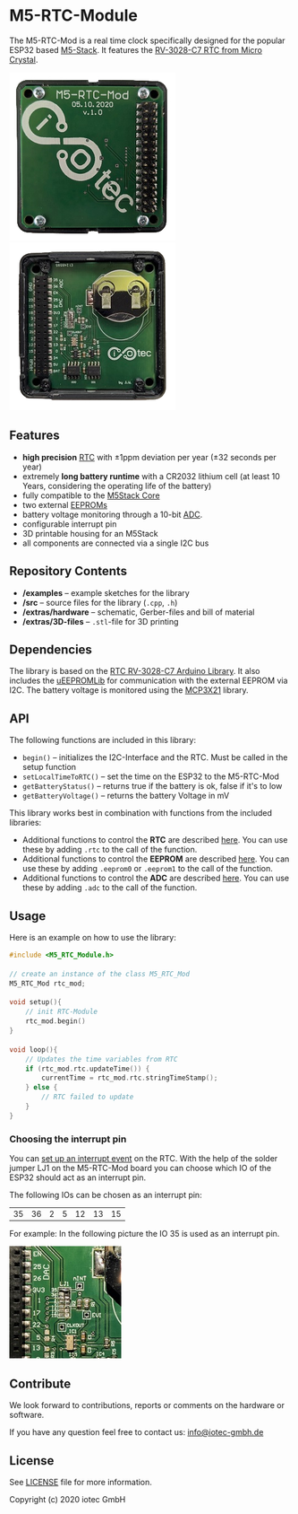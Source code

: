 # M5-RTC-Module

The M5-RTC-Mod is a real time clock specifically designed for the popular ESP32 based [M5-Stack](https://m5stack.com/). It features the [RV-3028-C7 RTC from Micro Crystal](https://www.microcrystal.com/en/products/real-time-clock-rtc/rv-3028-c7/).

![M5-RTC-Module upside](/extras/M5-RTC-Mod_up.jpg)
![M5-RTC-Module downside](/extras/M5-RTC-Mod_down.jpg)

## Features

+ **high precision** [RTC](https://www.microcrystal.com/en/products/real-time-clock-rtc/rv-3028-c7/) with ±1ppm deviation per year (±32 seconds per year)
+ extremely **long battery runtime** with a CR2032 lithium cell (at least 10 Years, considering the operating life of the battery)
+ fully compatible to the [M5Stack Core](https://m5stack.com/collections/m5-core)
+ two external [EEPROMs](https://www.st.com/en/memories/m24256-bw.html)
+ battery voltage monitoring through a 10-bit [ADC](http://ww1.microchip.com/downloads/en/DeviceDoc/20001805C.pdf).
+ configurable interrupt pin
+ 3D printable housing for an M5Stack
+ all components are connected via a single I2C bus

## Repository Contents

+ **/examples** – example sketches for the library
+ **/src** – source files for the library (`.cpp`, `.h`)
+ **/extras/hardware** – schematic, Gerber-files and bill of material
+ **/extras/3D-files** – `.stl`-file for 3D printing

## Dependencies

The library is based on the [RTC RV-3028-C7 Arduino Library](https://github.com/constiko/RV-3028_C7-Arduino_Library).
It also includes the [uEEPROMLib](https://github.com/Naguissa/uEEPROMLib) for communication with the external EEPROM via I2C.
The battery voltage is monitored using the [MCP3X21](https://github.com/pilotak/MCP3X21) library.

## API

The following functions are included in this library:

+ `begin()` – initializes the I2C-Interface and the RTC. Must be called in the setup function
+ `setLocalTimeToRTC()` – set the time on the ESP32 to the M5-RTC-Mod
+ `getBatteryStatus()` – returns true if the battery is ok, false if it's to low
+ `getBatteryVoltage()` – returns the battery Voltage in mV

This library works best in combination with functions from the included libraries:

+ Additional functions to control the **RTC** are described [here](https://github.com/constiko/RV-3028_C7-Arduino_Library#general-functions). You can use these by adding `.rtc` to the call of the function.
+ Additional functions to control the **EEPROM** are described [here](https://naguissa.github.io/uEEPROMLib_doc_and_extras/classuEEPROMLib.html). You can use these by adding `.eeprom0` or `.eeprom1` to the call of the function.
+ Additional functions to control the **ADC** are described [here](https://github.com/pilotak/MCP3X21). You can use these by adding `.adc` to the call of the function.

## Usage

Here is an example on how to use the library:

```cpp
#include <M5_RTC_Module.h>

// create an instance of the class M5_RTC_Mod
M5_RTC_Mod rtc_mod;

void setup(){
    // init RTC-Module
    rtc_mod.begin()
}

void loop(){
    // Updates the time variables from RTC
    if (rtc_mod.rtc.updateTime()) {
        currentTime = rtc_mod.rtc.stringTimeStamp();
    } else {
        // RTC failed to update
    }
}

```

### Choosing the interrupt pin

You can [set up an interrupt event](https://github.com/constiko/RV-3028_C7-Arduino_Library#alarm-interrupt-functions) on the RTC.
With the help of the solder jumper LJ1 on the M5-RTC-Mod board you can choose which IO of the ESP32 should act as an interrupt pin.

The following IOs can be chosen as an interrupt pin:

|  |  | | |  |  |  |
|--|--|-|-|--|--|--|
|35|36|2|5|12|13|15|

For example: In the following picture the IO 35 is used as an interrupt pin.

![LJ1](/extras/LJ1.jpg)

## Contribute

We look forward to contributions, reports or comments on the hardware or software.

If you have any question feel free to contact us: info@iotec-gmbh.de

## License

See [LICENSE](LICENSE) file for more information.

Copyright (c) 2020 iotec GmbH
